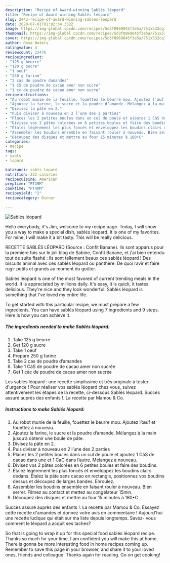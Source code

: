 ```yaml
---
description: "Recipe of Award-winning Sablés léopard"
title: "Recipe of Award-winning Sablés léopard"
slug: 2443-recipe-of-award-winning-sables-leopard
date: 2020-07-01T01:02:34.332Z
image: https://img-global.cpcdn.com/recipes/5d3f0969045f3e5a/751x532cq70/sables-leopard-photo-principale-de-la-recette.jpg
thumbnail: https://img-global.cpcdn.com/recipes/5d3f0969045f3e5a/751x532cq70/sables-leopard-photo-principale-de-la-recette.jpg
cover: https://img-global.cpcdn.com/recipes/5d3f0969045f3e5a/751x532cq70/sables-leopard-photo-principale-de-la-recette.jpg
author: Rosa Waters
ratingvalue: 4
reviewcount: 23476
recipeingredient:
- "125 g beurre"
- "120 g sucre"
- "1 oeuf"
- "250 g farine"
- "2 cas de poudre damandes"
- "1 CS de poudre de cacao amer non sucre"
- "1 cc de poudre de cacao amer non sucre"
recipeinstructions:
- "Au robot munie de la feuille, fouettez le beurre mou. Ajoutez l’œuf et fouettez à nouveau."
- "Ajoutez la farine, le sucre et la poudre d’amande. Mélangez à la main jusqu’à obtenir une boule de pâte."
- "Divisez la pâte en 2."
- "Puis diviser à nouveau en 2 l’une des 2 parties"
- "Placez les 2 petites boules dans un cul de poule et ajoutez 1 CàS de cacao dans une et 1 CaC dans l’autre. Mélangez à nouveau."
- "Divisez vos 2 pâtes colorées en 6 petites boules et faire des boudins."
- "Étalez légèrement les plus foncés et enveloppez les boudins clairs dedans. Étalez la pâte sans cacao en rectangle, positionnez vos boudins dessus et découpez de larges bandes. Enroulez."
- "Assembler les boudins ensemble en faisant rouler à nouveau. Bien serrer. Filmez au contact et mettez au congélateur 15min."
- "Découpez des disques et mettre au four 15 minutes à 180•C"
categories:
- Recipe
tags:
- sabls
- lopard

katakunci: sabls lopard 
nutrition: 222 calories
recipecuisine: American
preptime: "PT39M"
cooktime: "PT40M"
recipeyield: "2"
recipecategory: Dinner

---
```



![Sablés léopard](https://img-global.cpcdn.com/recipes/5d3f0969045f3e5a/751x532cq70/sables-leopard-photo-principale-de-la-recette.jpg)

Hello everybody, it's Jim, welcome to my recipe page. Today, I will show you a way to make a special dish, sablés léopard. It is one of my favorites. For mine, I will make it a bit tasty. This will be really delicious.

RECETTE SABLÉS LÉOPARD (Source : Confit Banane). Ils sont apparus pour la première fois sur le joli blog de Sabine, Confit Banane, et j&#39;ai bien entendu tout de suite flashé : ils sont tellement beaux ces sablés léopard ! Des biscuits animal avec ces sablés léopard ou panthère. De quoi ravir et faire rugir petits et grands au moment du goûter.

Sablés léopard is one of the most favored of current trending meals in the world. It is appreciated by millions daily. It's easy, it is quick, it tastes delicious. They're nice and they look wonderful. Sablés léopard is something that I've loved my entire life.


To get started with this particular recipe, we must prepare a few ingredients. You can have sablés léopard using 7 ingredients and 9 steps. Here is how you can achieve it.

<!--inarticleads1-->

##### The ingredients needed to make Sablés léopard:

1. Take 125 g beurre
1. Get 120 g sucre
1. Take 1 oeuf
1. Prepare 250 g farine
1. Take 2 cas de poudre d’amandes
1. Take 1 CàS de poudre de cacao amer non sucrée
1. Get 1 càc de poudre de cacao amer non sucrée


Les sablés léopard : une recette simplissime et très originale à tester d&#39;urgence ! Pour réaliser vos sablés léopard chez vous, suivez attentivement les étapes de la recette, ci-dessous  Sablés léopard. Succès assuré auprès des enfants !. La recette par Mamou &amp; Co. 

<!--inarticleads2-->

##### Instructions to make Sablés léopard:

1. Au robot munie de la feuille, fouettez le beurre mou. Ajoutez l’œuf et fouettez à nouveau.
1. Ajoutez la farine, le sucre et la poudre d’amande. Mélangez à la main jusqu’à obtenir une boule de pâte.
1. Divisez la pâte en 2.
1. Puis diviser à nouveau en 2 l’une des 2 parties
1. Placez les 2 petites boules dans un cul de poule et ajoutez 1 CàS de cacao dans une et 1 CaC dans l’autre. Mélangez à nouveau.
1. Divisez vos 2 pâtes colorées en 6 petites boules et faire des boudins.
1. Étalez légèrement les plus foncés et enveloppez les boudins clairs dedans. Étalez la pâte sans cacao en rectangle, positionnez vos boudins dessus et découpez de larges bandes. Enroulez.
1. Assembler les boudins ensemble en faisant rouler à nouveau. Bien serrer. Filmez au contact et mettez au congélateur 15min.
1. Découpez des disques et mettre au four 15 minutes à 180•C


Succès assuré auprès des enfants !. La recette par Mamou &amp; Co. Essayez cette recette d&#39;amandes et donnez votre avis en commentaire ! Aujourd&#39;hui une recette ludique qui était sur ma liste depuis longtemps. Savez- vous comment le léopard a acquit ses taches? 

So that is going to wrap it up for this special food sablés léopard recipe. Thanks so much for your time. I am confident you will make this at home. There is gonna be more interesting food in home recipes coming up. Remember to save this page in your browser, and share it to your loved ones, friends and colleague. Thanks again for reading. Go on get cooking!
